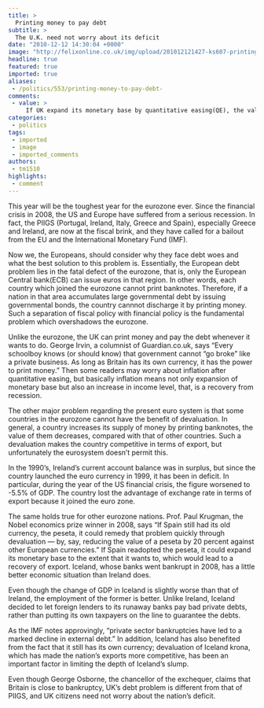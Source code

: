```yaml
---
title: >
  Printing money to pay debt
subtitle: >
  The U.K. need not worry about its deficit
date: "2010-12-12 14:30:04 +0000"
image: "http://felixonline.co.uk/img/upload/201012121427-ks607-printing.jpg"
headline: true
featured: true
imported: true
aliases:
 - /politics/553/printing-money-to-pay-debt-
comments:
 - value: >
     If UK expand its monetary base by quantitative easing(QE), the value of the UK pound goes down compared with other countries. The devaluation will make the country competitive in term of export. GDP of a country consists mainly of 4 section: consumption, investment, net export and governmental spending. Therefore, if export increases, growth of GDP is expected, which will contribute to reduction of <br>the nation's debt. For basically a governmental debt is expressed as the ratio to the country's GDP. ,Actually, Iceland, whose banks had filed for bankruptocy in the US financial crisis 2008, has had a high inflation since the credit crisis. However, thanks to the devaluation of Iceland krona, the country made the current account balance in surplus in 2009. ,Joseph Stiglitz, the Nobel laureate who predicted the US financial crisis, says that the austerity measures by the ruling coalition will take the UK deeper into recession and hit millions - poorest - badly. Prof Stiglitz strongly criticizes George Osborne's
categories:
 - politics
tags:
 - imported
 - image
 - imported_comments
authors:
 - tm1510
highlights:
 - comment
---
```


This year will be the toughest year for the eurozone ever. Since the financial crisis in 2008, the US and Europe have suffered from a serious recession. In fact, the PIIGS (Portugal, Ireland, Italy, Greece and Spain), especially Greece and Ireland, are now at the fiscal brink, and they have called for a bailout from the EU and the International Monetary Fund (IMF).

Now we, the Europeans, should consider why they face debt woes and what the best solution to this problem is. Essentially, the European debt problem lies in the fatal defect of the eurozone, that is, only the European Central bank(ECB) can issue euros in that region. In other words, each country which joined the eurozone cannot print banknotes. Therefore, if a nation in that area accumulates large governmental debt by issuing governmental bonds, the country cannnot discharge it by printing money. Such a separation of fiscal policy with financial policy is the fundamental problem which overshadows the eurozone.

Unlike the eurozone, the UK can print money and pay the debt whenever it wants to do. George Irvin, a columnist of Guardian.co.uk, says “Every schoolboy knows (or should know) that government cannot “go broke” like a private business. As long as Britain has its own currency, it has the power to print money.” Then some readers may worry about inflation after quantitative easing, but basically inflation means not only expansion of monetary base but also an increase in income level, that, is a recovery from recession.

The other major problem regarding the present euro system is that some countries in the eurozone cannot have the benefit of devaluation. In general, a country increases its supply of money by printing banknotes, the value of them decreases, compared with that of other countries. Such a devaluation makes the country competitive in terms of export, but unfortunately the eurosystem doesn’t permit this.

In the 1990’s, Ireland’s current account balance was in surplus, but since the country launched the euro currency in 1999, it has been in deficit. In particular, during the year of the US financial crisis, the figure worsened to -5.5% of GDP. The country lost the advantage of exchange rate in terms of export because it joined the euro zone.

The same holds true for other eurozone nations. Prof. Paul Krugman, the Nobel economics prize winner in 2008, says “If Spain still had its old currency, the peseta, it could remedy that problem quickly through devaluation — by, say, reducing the value of a peseta by 20 percent against other European currencies.” If Spain readopted the peseta, it could expand its monetary base to the extent that it wants to, which would lead to a recovery of export. Iceland, whose banks went bankrupt in 2008, has a little better economic situation than Ireland does.

Even though the change of GDP in Iceland is slightly worse than that of Ireland, the employment of the former is better. Unlike Ireland, Iceland decided to let foreign lenders to its runaway banks pay bad private debts, rather than putting its own taxpayers on the line to guarantee the debts.

As the IMF notes approvingly, “private sector bankruptcies have led to a marked decline in external debt.” In addition, Iceland has also benefited from the fact that it still has its own currency; devaluation of Iceland krona, which has made the nation’s exports more competitive, has been an important factor in limiting the depth of Iceland’s slump.

Even though George Osborne, the chancellor of the exchequer, claims that Britain is close to bankruptcy, UK’s debt problem is different from that of PIIGS, and UK citizens need not worry about the nation’s deficit.

